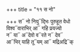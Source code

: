 +++
title = "११ स नो"

+++
स᳓ नो नियु᳓द्भिः पुरुहूत वेधो  
विश्व᳓वाराभिर् आ᳓ गहि प्रयज्यो  
न᳓ या᳓ अ᳓देवो व᳓रते न᳓ देव᳓  
आ᳓भिर् याहि तू᳓यम् आ᳓ मद्रिअद्रि᳓क्